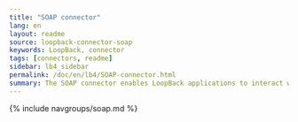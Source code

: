 ```yaml
---
title: "SOAP connector"
lang: en
layout: readme
source: loopback-connector-soap
keywords: LoopBack, connector
tags: [connectors, readme]
sidebar: lb4_sidebar
permalink: /doc/en/lb4/SOAP-connector.html
summary: The SOAP connector enables LoopBack applications to interact with SOAP-based web services.
---
```


{% include navgroups/soap.md %}
